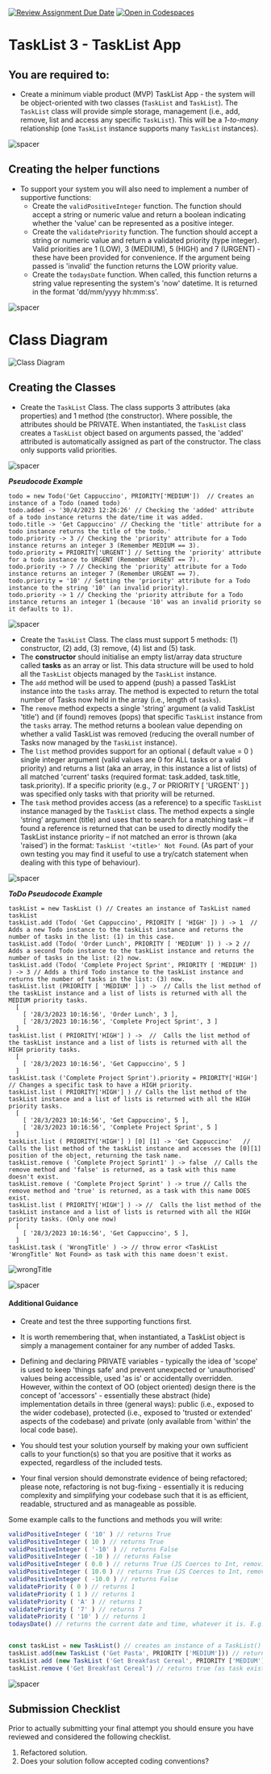[![Review Assignment Due Date](https://classroom.github.com/assets/deadline-readme-button-22041afd0340ce965d47ae6ef1cefeee28c7c493a6346c4f15d667ab976d596c.svg)](https://classroom.github.com/a/SdiTIMVB)
[![Open in Codespaces](https://classroom.github.com/assets/launch-codespace-2972f46106e565e64193e422d61a12cf1da4916b45550586e14ef0a7c637dd04.svg)](https://classroom.github.com/open-in-codespaces?assignment_repo_id=16763103)

# TaskList 3 - TaskList App 


## You are required to:  
 
* Create a minimum viable product (MVP) TaskList App  - the system will be object-oriented with two classes (```TaskList``` and ```TaskList```).  The ```TaskList``` class will provide simple storage, management (i.e., add, remove, list and access any specific ```TaskList```). This will be a _1-to-many_ relationship (one ```TaskList``` instance supports many ```TaskList``` instances). 

![spacer](images/spacer8x8.png)

## Creating the helper functions

* To support your system you will also need to implement a number of supportive functions:
    * Create the ```validPositiveInteger``` function. The function should accept a string or numeric value and return a boolean indicating whether the 'value' can be represented as a positive integer.   
    * Create the ```validatePriority``` function. The function should accept a string or numeric value and return a validated priority (type integer). Valid priorities are 1 (LOW), 3 (MEDIUM), 5 (HIGH) and 7 (URGENT) - these have been provided for convenience.  If the argument being passed is 'invalid' the function returns the LOW priority value. 
    * Create the ```todaysDate``` function. When called, this function returns a string value representing the system's 'now' datetime. It is returned in the format 'dd/mm/yyyy hh:mm:ss'.
    
![spacer](images/spacer8x8.png)

# Class Diagram

![Class Diagram](images/ToDoClassDiagram.png)

## Creating the Classes

* Create the ```TaskList``` Class. The class supports 3 attributes (aka properties) and 1 method (the constructor). Where possible, the attributes should be PRIVATE. When instantiated, the ```TaskList``` class creates a ```TaskList``` object based on arguments passed, the 'added' attributed is automatically assigned as part of the constructor. The class only supports valid priorities. 

![spacer](images/spacer8x8.png)

**_Pseudocode Example_**

```
todo = new Todo('Get Cappuccino', PRIORITY['MEDIUM'])  // Creates an instance of a Todo (named todo)
todo.added -> '30/4/2023 12:26:26' // Checking the 'added' attribute of a todo instance returns the date/time it was added.
todo.title -> 'Get Cappuccino' // Checking the 'title' attribute for a todo instance returns the title of the todo.'
todo.priority -> 3 // Checking the 'priority' attribute for a Todo instance returns an integer 3 (Remember MEDIUM == 3).
todo.priority = PRIORITY['URGENT'] // Setting the 'priority' attribute for a todo instance to URGENT (Remember URGENT == 7).
todo.priority -> 7 // Checking the 'priority' attribute for a Todo instance returns an integer 7 (Remember URGENT == 7).
todo.priority = '10' // Setting the 'priority' attribute for a Todo instance to the string '10' (an invalid priority).
todo.priority -> 1 // Checking the 'priority attribute for a Todo instance returns an integer 1 (because '10' was an invalid priority so it defaults to 1).
```

![spacer](images/spacer16x16.png)


* Create the ```TaskList``` Class. The class must support 5 methods: (1) constructor, (2) add, (3) remove, (4) list and (5) task.
* The **constructor** should initialise an empty list/array data structure called **tasks** as an array or list. This data structure will be used to hold all the ```TaskList``` objects managed by the ```TaskList``` instance.
* The ```add``` method will be used to append (push) a passed TaskList instance into the ```tasks``` array. The method is expected to return the total number of Tasks now held in the array (i.e., length of ```tasks```).
* The ```remove``` method expects a single 'string' argument (a valid TaskList 'title') and (if found) removes (pops) that specific ```TaskList``` instance from the ```tasks``` array.  The method returns a boolean value depending on whether a valid TaskList was removed (reducing the overall number of Tasks now managed by the ```TaskList``` instance).
* The ```list``` method provides support for an optional ( default value = 0 ) single integer argument (valid values are 0 for ALL tasks or a valid priority) and returns a list (aka an array, in this instance a list of lists) of all matched 'current' tasks (required format: task.added, task.title, task.priority). If a specific priority (e.g., 7 or PRIORITY [ 'URGENT' ] ) was specified only tasks with that priority will be returned.
* The ```task``` method provides access (as a reference) to a specific ```TaskList``` instance managed by the ```TaskList``` class. The method expects a single ‘string’ argument (title) and uses that to search for a matching task – if found a reference is returned that can be used to directly modify the TaskList instance priority – if not matched an error is thrown (aka 'raised') in the format: ```TaskList '<title>' Not Found```. (As part of your own testing you may find it useful to use a try/catch statement when dealing with this type of behaviour).

![spacer](images/spacer8x8.png)

**_ToDo Pseudocode Example_**
```
taskList = new TaskList () // Creates an instance of TaskList named taskList
taskList.add (Todo( 'Get Cappuccino', PRIORITY [ 'HIGH' ]) ) -> 1  // Adds a new Todo instance to the taskList instance and returns the number of tasks in the list: (1) in this case.
taskList.add (Todo( 'Order Lunch', PRIORITY [ 'MEDIUM' ]) ) -> 2 // Adds a second Todo instance to the taskList instance and returns the number of tasks in the list: (2) now.
taskList.add (Todo( 'Complete Project Sprint', PRIORITY [ 'MEDIUM' ]) ) -> 3 // Adds a third Todo instance to the taskList instance and returns the number of tasks in the list: (3) now. 
taskList.list (PRIORITY [ 'MEDIUM' ] ) ->  // Calls the list method of the taskList instance and a list of lists is returned with all the MEDIUM priority tasks.
  [
    [ '28/3/2023 10:16:56', 'Order Lunch', 3 ], 
    [ '28/3/2023 10:16:56', 'Complete Project Sprint', 3 ]
  ]
taskList.list ( PRIORITY['HIGH'] ) ->  //  Calls the list method of the taskList instance and a list of lists is returned with all the HIGH priority tasks.
  [
    [ '28/3/2023 10:16:56', 'Get Cappuccino', 5 ]
  ]
taskList.task ('Complete Project Sprint').priority = PRIORITY['HIGH'] // Changes a specific task to have a HIGH priority.
taskList.list ( PRIORITY['HIGH'] ) // Calls the list method of the taskList instance and a list of lists is returned with all the HIGH priority tasks.
  [
    [ '28/3/2023 10:16:56', 'Get Cappuccino', 5 ], 
    [ '28/3/2023 10:16:56', 'Complete Project Sprint', 5 ]
  ]
taskList.list ( PRIORITY['HIGH'] ) [0] [1] -> 'Get Cappuccino'   // Calls the list method of the taskList instance and accesses the [0][1] position of the object, returning the task name.
taskList.remove ( 'Complete Project Sprint1' ) -> false  // Calls the remove method and 'false' is returned, as a task with this name doesn't exist.
taskList.remove ( 'Complete Project Sprint' ) -> true // Calls the remove method and 'true' is returned, as a task with this name DOES exist.
taskList.list ( PRIORITY['HIGH'] ) -> //  Calls the list method of the taskList instance and a list of lists is returned with all the HIGH priority tasks. (Only one now)
  [
    [ '28/3/2023 10:16:56', 'Get Cappuccino', 5 ], 
  ]
taskList.task ( 'WrongTitle' ) -> // throw error <TaskList 'WrongTitle' Not Found> as task with this name doesn't exist.
```

![wrongTitle](images/throwerror_wrong.png)

![spacer](images/spacer16x16.png)


#### Additional Guidance

* Create and test the three supporting functions first.
* It is worth remembering that, when instantiated, a TaskList object is simply a management container for any number of added Tasks.
* Defining and declaring PRIVATE variables - typically the idea of 'scope' is used to keep 'things safe' and prevent unexpected or 'unauthorised' values being accessible, used 'as is' or accidentally overridden. However, within the context of OO (object oriented) design there is the concept of 'accessors' - essentially these abstract (hide) implementation details in three (general ways): public (i.e., exposed to the wider codebase), protected (i.e., exposed to 'trusted or extended' aspects of the codebase) and private (only available from 'within' the local code base). 

* You should test your solution yourself by making your own sufficient calls to your function(s) so that you are positive that it works as expected, regardless of the included tests.

* Your final version should demonstrate evidence of being refactored; please note, refactoring is not bug-fixing - essentially it is reducing complexity and simplifying your codebase such that it is as efficient, readable, structured and as manageable as possible.

Some example calls to the functions and methods you will write:

```js
validPositiveInteger ( '10' ) // returns True
validPositiveInteger ( 10 ) // returns True 
validPositiveInteger ( '-10' ) // returns False
validPositiveInteger ( -10 ) // returns False
validPositiveInteger ( 0.0 ) // returns True (JS Coerces to Int, removing the .0)
validPositiveInteger ( 10.0 ) // returns True (JS Coerces to Int, removing the .0)
validPositiveInteger ( -10.0 ) // returns False
validatePriority ( 0 ) // returns 1
validatePriority ( 1 ) // returns 1
validatePriority ( 'A' ) // returns 1
validatePriority ( '7' ) // returns 7
validatePriority ( '10' ) // returns 1
todaysDate() // returns the current date and time, whatever it is. E.g. 28/03/2023 09:30:04 


const taskList = new TaskList() // creates an instance of a TaskList() object name taskList
taskList.add(new TaskList ('Get Pasta', PRIORITY ['MEDIUM'])) // returns 1 as 1 task in list
taskList.add (new TaskList ('Get Breakfast Cereal', PRIORITY ['MEDIUM'] )) // returns 2 as 2 tasks in list
taskList.remove ('Get Breakfast Cereal') // returns true (as task exists, and then removes it)
```

![spacer](images/spacer16x16.png)

## Submission Checklist

Prior to actually submitting your final attempt you should ensure you have reviewed and considered the following checklist.

  
  1. Refactored solution.
  2. Does your solution follow accepted coding conventions?
  
